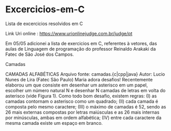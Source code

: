 # Excercicios-em-C
Lista de excercicios resolvidos em C

Link Uri online :
https://www.urionlinejudge.com.br/judge/pt

Em 05/05 adicionei a lista de exercicios em C, referentes à vetores, das aulas de Linguagem de programação do professor Reinaldo Arakaki da Fatec de São José dos Campos.

Camadas

CAMADAS ALFABÉTICAS
Arquivo fonte: camadas.{c|cpp|java}
Autor: Lucio Nunes de Lira (Fatec São Paulo)
Maria adora desafios! Recentemente elaborou um que consiste em desenhar um asterisco em um papel, escolher um número natural N e desenhar N camadas de letras em volta do asterisco (vide Figura 1).
Como todo bom desafio, existem regras: (I) as camadas contornam o asterisco como um quadrado; (II) cada camada é composta pelo mesmo caractere; (III) o máximo de camadas é 52, sendo as 26 mais externas compostas por letras maiúsculas e as 26 mais internas por minúsculas, ambas em ordem alfabética; (IV) entre cada caractere da mesma camada existe um espaço em branco.
